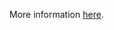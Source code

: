 More information [here](https://docs.prismacloud.io/en/enterprise-edition/policy-reference/azure-policies/azure-networking-policies/ensure-that-azure-front-door-enables-waf).
